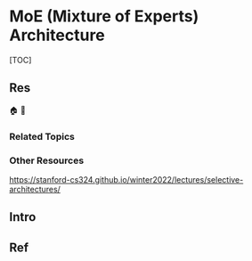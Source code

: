 # MoE (Mixture of Experts) Architecture

[TOC]



## Res
🏠 
🚧 


### Related Topics


### Other Resources
https://stanford-cs324.github.io/winter2022/lectures/selective-architectures/



## Intro



## Ref
